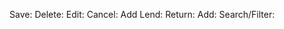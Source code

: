 Save: <i class="far fa-save"></i>
Delete: <i class="far fa-trash-alt"></i>
Edit: <i class="fas fa-edit"></i>
Cancel: <i class="fas fa-times"></i>
Add Lend: <i class="fas fa-cart-plus"></i>
Return: <i class="fas fa-undo-alt"></i>
Add: <i class="fas fa-plus"></i>
Search/Filter: <i class="fas fa-search"></i>